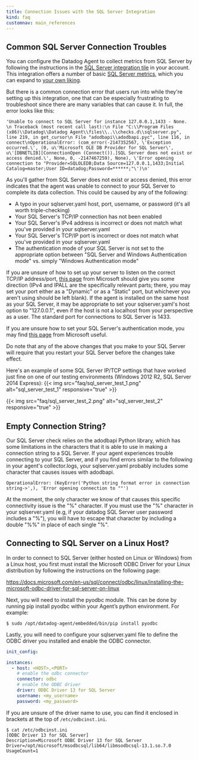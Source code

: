 ```yaml
---
title: Connection Issues with the SQL Server Integration
kind: faq
customnav: main_references
---
```


## Common SQL Server Connection Troubles

You can configure the Datadog Agent to collect metrics from SQL Server by following the instructions in the [SQL Server integration tile](https://app.datadoghq.com/account/settings#integrations/sql_server) in your account. This integration offers a number of basic [SQL Server metrics](/integrations/sqlserver/#metrics), which you can expand to [your own liking](https://help.datadoghq.com/hc/en-us/articles/209280186). 

But there is a common connection error that users run into while they're setting up this integration, one that can be especially frustrating to troubleshoot since there are many variables that can cause it. In full, the error looks like this:
```
'Unable to connect to SQL Server for instance 127.0.0.1,1433 - None. \n Traceback (most recent call last):\n File "C:\\Program Files (x86)\\Datadog\\Datadog Agent\\files\\..\\checks.d\\sqlserver.py", line 219, in get_cursor\n File "adodbapi\\adodbapi.pyc", line 116, in connect\nOperationalError: (com_error(-2147352567, \'Exception occurred.\', (0, u\'Microsoft OLE DB Provider for SQL Server\', u\'[DBNETLIB][ConnectionOpen (Connect()).]SQL Server does not exist or access denied.\', None, 0, -2147467259), None), \'Error opening connection to "Provider=SQLOLEDB;Data Source=127.0.0.1,1433;Initial Catalog=master;User ID=datadog;Password=******;"\')\n'
```
As you'll gather from SQL Server does not exist or access denied, this error indicates that the agent was unable to connect to your SQL Server to complete its data collection. This could be caused by any of the following:

* A typo in your sqlserver.yaml host, port, username, or password (it's all worth triple-checking)
* Your SQL Server's TCP/IP connection has not been enabled
* Your SQL Server's IPv4 address is incorrect or does not match what you've provided in your sqlserver.yaml
* Your SQL Server's TCP/IP port is incorrect or does not match what you've provided in your sqlserver.yaml
* The authentication mode of your SQL Server is not set to the appropriate option between "SQL Server and Windows Authentication mode" vs. simply "Windows Authentication mode"

If you are unsure of how to set up your server to listen on the correct TCP/IP address/port, [this page](https://msdn.microsoft.com/en-us/library/ms177440.aspx) from Microsoft should give you some direction (IPv4 and IPALL are the specifically relevant parts; there, you may set your port either as a "Dynamic" or as a "Static" port, but whichever you aren't using should be left blank). If the agent is installed on the same host as your SQL Server, it may be appropriate to set your sqlserver.yaml's host option to "127.0.0.1", even if the host is not a localhost from your perspective as a user. The standard port for connections to SQL Server is 1433. 

If you are unsure how to set your SQL Server's authentication mode, you may find [this page](https://msdn.microsoft.com/en-us/library/ms144284.aspx) from Microsoft useful.

Do note that any of the above changes that you make to your SQL Server will require that you restart your SQL Server before the changes take effect. 

Here's an example of some SQL Server IP/TCP settings that have worked just fine on one of our testing environments (Windows 2012 R2, SQL Server 2014 Express):
{{< img src="faq/sql_server_test_1.png" alt="sql_server_test_1" responsive="true" >}}

{{< img src="faq/sql_server_test_2.png" alt="sql_server_test_2" responsive="true" >}}

## Empty Connection String?

Our SQL Server check relies on the adodbapi Python library, which has some limitations in the characters that it is able to use in making a connection string to a SQL Server. If your agent experiences trouble connecting to your SQL Server, and if you find errors similar to the following in your agent's collector.logs, your sqlserver.yaml probably includes some character that causes issues with adodbapi. 
```
OperationalError: (KeyError('Python string format error in connection string->',), 'Error opening connection to ""')
```

At the moment, the only character we know of that causes this specific connectivity issue is the "%" character. If you must use the "%" character in your sqlserver.yaml (e.g, if your datadog SQL Server user password includes a "%"), you will have to escape that character by including a double "%%" in place of each single "%".

## Connecting to SQL Server on a Linux Host?

In order to connect to SQL Server (either hosted on Linux or Windows) from a Linux host, you first must install the Microsoft ODBC Driver for your Linux distribution by following the instructions on the following page:

https://docs.microsoft.com/en-us/sql/connect/odbc/linux/installing-the-microsoft-odbc-driver-for-sql-server-on-linux

Next, you will need to install the pyodbc module. This can be done by running pip install pyodbc within your Agent’s python environment. For example:
```
$ sudo /opt/datadog-agent/embedded/bin/pip install pyodbc
```
Lastly, you will need to configure your sqlserver.yaml file to define the ODBC driver you installed and enable the ODBC connector.

```yaml
init_config:

instances:
  - host: <HOST>,<PORT>
    # enable the odbc connector
    connector: odbc
    # enable the ODBC driver
    driver: ODBC Driver 13 for SQL Server
    username: <my_username>
    password: <my_password>
```
If you are unsure of the driver name to use, you can find it enclosed in brackets at the top of `/etc/odbcinst.ini`.
```
$ cat /etc/odbcinst.ini
[ODBC Driver 13 for SQL Server]
Description=Microsoft ODBC Driver 13 for SQL Server
Driver=/opt/microsoft/msodbcsql/lib64/libmsodbcsql-13.1.so.7.0
UsageCount=1
```